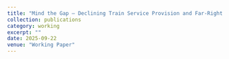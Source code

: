 ```yaml
---
title: "Mind the Gap – Declining Train Service Provision and Far-Right Support in Germany"
collection: publications
category: working
excerpt: ""
date: 2025-09-22
venue: "Working Paper"
---
```

